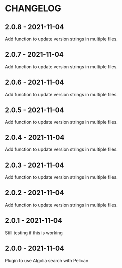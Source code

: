 CHANGELOG
=========

2.0.8 - 2021-11-04
------------------

Add function to update version strings in multiple files.

2.0.7 - 2021-11-04
------------------

Add function to update version strings in multiple files.

2.0.6 - 2021-11-04
------------------

Add function to update version strings in multiple files.

2.0.5 - 2021-11-04
------------------

Add function to update version strings in multiple files.

2.0.4 - 2021-11-04
------------------

Add function to update version strings in multiple files.

2.0.3 - 2021-11-04
------------------

Add function to update version strings in multiple files.

2.0.2 - 2021-11-04
------------------

Add function to update version strings in multiple files.

2.0.1 - 2021-11-04
------------------

Still testing if this is working

2.0.0 - 2021-11-04
------------------

Plugin to use Algolia search with Pelican

